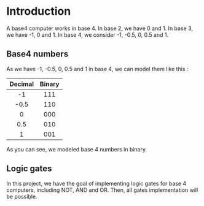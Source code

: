 # Introduction

A base4 computer works in base 4. In base 2, we have 0 and 1. In base 3, we have -1, 0 and 1. In base 4, we consider -1, -0.5, 0, 0.5 and 1. 

## Base4 numbers 

As we have -1, -0.5, 0, 0.5 and 1 in base 4, we can model them like this : 

| Decimal | Binary | 
|:--------:|:------:|
|-1       |  111    |
|-0.5     |  110    |
|0        |  000    |
|0.5      |  010    | 
|1        |  001    | 

As you can see, we modeled base 4 numbers in binary. 

## Logic gates 
In this project, we have the goal of implementing logic gates for base 4 computers, including NOT, AND and OR. Then, all gates implementation will be possible. 